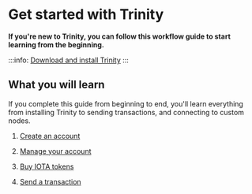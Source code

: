 # Get started with Trinity

**If you're new to Trinity, you can follow this workflow guide to start learning from the beginning.**

:::info:
[Download and install Trinity](https://trinity.iota.org/)
:::

## What you will learn

If you complete this guide from beginning to end, you'll learn everything from installing Trinity to sending transactions, and connecting to custom nodes.

1. [Create an account](../how-to-guides/create-an-account.md)

2. [Manage your account](../how-to-guides/manage-your-account.md)

3. [Buy IOTA tokens](../how-to-guides/buy-iota.md)

4. [Send a transaction](../how-to-guides/send-a-transaction.md)